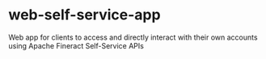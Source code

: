 # web-self-service-app
Web app for clients to access and directly interact with their own accounts using Apache Fineract Self-Service APIs
